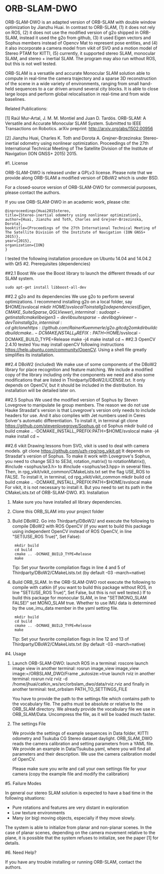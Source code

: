 # ORB-SLAM-DWO

ORB-SLAM-DWO is an adapted version of ORB-SLAM with double window optimization by Jianzhu Huai. In contrast to ORB-SLAM, (1) it does not rely on ROS, (2) it does not use the modified version of g2o shipped in ORB-SLAM, instead it used the g2o from github, (3) it used Eigen vectors and Sophus members instead of Opencv Mat to represent pose entities, and (4) it also incorporate a camera model from vikit of SVO and a motion model of Stereo PTAM for KITTI, (5) currently, it supported stereo SLAM, monocular SLAM, and stereo + inertial SLAM. The program may also run without ROS, but this is not well tested.

ORB-SLAM is a versatile and accurate Monocular SLAM solution able to compute in real-time the camera trajectory and a sparse 3D reconstruction of the scene in a wide variety of environments, ranging from small hand-held sequences to a car driven around several city blocks. It is able to close large loops and perform global relocalisation in real-time and from wide baselines.

Related Publications:

[1] Raúl Mur-Artal, J. M. M. Montiel and Juan D. Tardós. ORB-SLAM: A Versatile and Accurate Monocular SLAM System. Submitted to IEEE Transactions on Robotics. arXiv preprint: http://arxiv.org/abs/1502.00956

[2] Jianzhu Huai, Charles K. Toth and Dorota A. Grejner-Brzezinska: Stereo-inertial odometry using nonlinear optimization. Proceedings of the 27th International Technical Meeting of The Satellite Division of the Institute of Navigation (ION GNSS+ 2015) 2015.

#1. License

ORB-SLAM-DWO is released under a GPLv3 license. Please note that we provide along ORB-SLAM a modified version of DBoW2 which is under BSD. 

For a closed-source version of ORB-SLAM-DWO for commercial purposes, please contact the authors. 

If you use ORB-SLAM-DWO in an academic work, please cite:

	@inproceedings{Huai2015stereo,
	title={Stereo-inertial odometry using nonlinear optimization},
	author={Huai, Jianzhu and Toth, Charles and Grejner-Brzezinska, Dorota},
	booktitle={Proceedings of the 27th International Technical Meeting of The Satellite Division of the Institute of Navigation (ION GNSS+ 2015)},
	year={2015},
	organization={ION}
	}

I tested the following installation procedure on Ubuntu 14.04 and 14.04.2 with Qt5
#2. Prerequisites (dependencies)

##2.1 Boost
We use the Boost library to launch the different threads of our SLAM system.

	sudo apt-get install libboost-all-dev 

##2.2 g2o and its dependencies 
We use g2o to perform several optimizations. I recommend installing g2o on a local folder, say $HOME/svslocal
	mkdir $HOME/svslocal
To install g2o dependencies(Eigen, CMAKE, SuiteSparse, QGLViewer), in terminal:
	sudo apt-get install cmake libeigen3-dev libsuitesparse-dev libqglviewer-dev
To install g2o, in terminal:
	cd ~
	git clone https://github.com/RainerKuemmerle/g2o.git
	cd g2o
	mkdir build
	cd build
	cmake .. -DCMAKE_INSTALL_PREFIX:PATH=$HOME/svslocal -DCMAKE_BUILD_TYPE=Release
	make -j4
	make install
	cd ~
##2.3 OpenCV 2.4.10 tested
You may install openCV following instructions https://help.ubuntu.com/community/OpenCV. Using a shell file greatly simplifies its installation.

##2.4 DBoW2 (included)
We make use of some components of the DBoW2 library for place recognition and feature matching. We include a modified copy of the library
including only the components we need and also some modifications that are listed in Thirdparty/DBoW2/LICENSE.txt. 
It only depends on OpenCV, but it should be included in the distribution. Its installation will be detailed later on.

##2.5 Sophus
We used the modified version of Sophus by Steven Lovegrove to manipulate lie group members. The reason we do not use Hauke Strasdat's version is that Lovegrove's version only needs to include headers for use. And it also complies with Jet numbers used in Ceres Solver's automatic differentiation.
To install it, in terminal
	git clone https://github.com/stevenlovegrove/Sophus.git
	cd Sophus
	mkdir build
	cd build
	cmake .. -DCMAKE_INSTALL_PREFIX:PATH=$HOME/svslocal
	make -j4
	make install
	cd ~

##2.6 vikit
Drawing lessons from SVO, vikit is used to deal with camera models. 
	git clone https://github.com/uzh-rpg/rpg_vikit.git
It depends on Strasdat's version of Sophus. To make it work with Lovegrove's Sophus, you need to change SE3 to SE3d, rotation_matrix() to rotationMatrix(), #include <sophus/se3.h> to #include <sophus/se3.hpp> in several files. Then, in rpg_vikit/vikit_common/CMakeLists.txt set the flag USE_ROS to FALSE.
To install it, in terminal,
	cd rpg_vikit/vikit_common
	mkdir build
	cd build
	cmake .. -DCMAKE_INSTALL_PREFIX:PATH=$HOME/svslocal
	make
For vikit, it is not necessary to install it. But you need to set its path in the CMakeLists.txt of ORB-SLAM-DWO.
#3. Installation

1. Make sure you have installed all library dependencies.

2. Clone this ORB_SLAM into your project folder

3. Build DBoW2. Go into Thirdparty/DBoW2/ and execute the following to compile DBoW2 with ROS OpenCV (if you want to build this package using independent OpenCV instead of ROS OpenCV, in line "SET(USE_ROS True)", Set False):

		mkdir build
		cd build
		cmake .. -DCMAKE_BUILD_TYPE=Release
		make  

	Tip: Set your favorite compilation flags in line 4 and 5 of Thirdparty/DBoW2/CMakeLists.txt
		  (by default -03 -march=native)

4. Build ORB_SLAM. In the ORB-SLAM-DWO root execute the following to compile with catkin (if you want to build this package without ROS, in line "SET(USE_ROS True)", Set False, but this is not well tested.) If to build this package for monocular SLAM, in line "SET(MONO_SLAM FALSE)" set MONO_SLAM true. Whether to use IMU data is determined by the use_imu_data member in the yaml setting file.

		mkdir build
		cd build
		cmake .. -DCMAKE_BUILD_TYPE=Release
		make

	Tip: Set your favorite compilation flags in line 12 and 13 of Thirdparty/DBoW2/CMakeLists.txt
		  (by default -03 -march=native)

#4. Usage

1. Launch ORB-SLAM-DWO:
	launch ROS in a terminal: roscore
	launch image view in another terminal: rosrun image_view image_view image:=/ORBSLAM_DWO/Frame _autosize:=true
	launch rviz in another terminal: rosrun rviz rviz -d /home/jhuai/catkin_ws/src/orbslam_dwo/data/rviz.rviz
	and finally in another terminal: test_orbslam PATH_TO_SETTINGS_FILE

	You have to provide the path to the settings file which contains path to the vocabulary file. The paths must be absolute or relative to the ORB_SLAM directory. We already provide the vocabulary file we use in ORB_SLAM/Data. Uncompress the file, as it will be loaded much faster.
	
2. The settings File

	We provide the settings of example sequences in Data folder, KITTI odometry and Tsukuba CG Stereo dataset daylight.
	ORB_SLAM_DWO reads the camera calibration and setting parameters from a YAML file. We provide an example in Data/Tsukuba.yaml, where you will find all parameters and their description. We use the camera calibration model of OpenCV.

	Please make sure you write and call your own settings file for your camera (copy the example file and modify the calibration)

#5. Failure Modes

In general our stereo SLAM solution is expected to have a bad time in the following situations:
- Pure rotations and features are very distant in exploration
- Low texture environments
- Many (or big) moving objects, especially if they move slowly.

The system is able to initialize from planar and non-planar scenes. In the case of planar scenes, depending on the camera movement relative to the plane, it is possible that the system refuses to initialize, see the paper [1] for details. 

#6. Need Help?

If you have any trouble installing or running ORB-SLAM, contact the authors.


